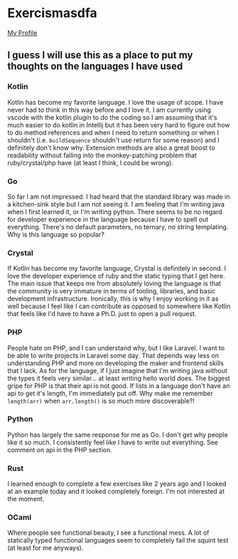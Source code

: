 # Exercismasdfa

[My Profile](https://exercism.io/profiles/matthewmcgarvey)

## I guess I will use this as a place to put my thoughts on the languages I have used

### Kotlin

Kotlin has become my favorite language.  I love the usage of scope.  I have never had to think in this way before and I love it.
I am currently using vscode with the kotlin plugin to do the coding so I am assuming that it's much easier to do kotlin in Intellij but it
has been very hard to figure out how to do method references and when I need to return something or when I shouldn't (i.e. `buildSequence` shouldn't use return for some reason) and I definitely don't know why.  Extension methods are also a great boost to readability without falling into the monkey-patching problem that ruby/crystal/php have (at least I think, I could be wrong).

### Go

So far I am not impressed.  I had heard that the standard library was made in a kitchen-sink style but I am not seeing it.  I am feeling that I'm writing java when I first learned it, or I'm writing python.  There seems to be no regard for developer experience in the language because I have to spell out everything.  There's no default parameters, no ternary, no string templating.  Why is this language so popular?

### Crystal

If Kotlin has become my favorite language, Crystal is definitely in second.  I love the developer experience of ruby and the static typing that I get here.  The main issue that keeps me from absolutely loving the language is that the community is very immature in terms of tooling, libraries, and basic development infrastructure.  Ironically, this is why I enjoy working in it as well because I feel like I can contribute as opposed to somewhere like Kotlin that feels like I'd have to have a Ph.D. just to open a pull request.

### PHP

People hate on PHP, and I can understand why, but I like Laravel.  I want to be able to write projects in Laravel some day.  That depends way less on understanding PHP and more on developing the maker and frontend skills that I lack.  As for the language, if I just imagine that I'm writing java without the types it feels very similar... at least writing hello world does.  The biggest gripe for PHP is that their api is not good.  If lists in a language don't have an api to get it's length, I'm immediately put off.  Why make me remember `length(arr)` when `arr.length()` is so much more discoverable?!

### Python

Python has largely the same response for me as Go.  I don't get why people like it so much.  I consistently feel like I have to write out everything.  See comment on api in the PHP section.

### Rust

I learned enough to complete a few exercises like 2 years ago and I looked at an example today and it looked completely foreign.  I'm not interested at the moment.

### OCaml

Where people see functional beauty, I see a functional mess.  A lot of statically typed functional languages seem to completely fail the squint test (at least for me anyways).
